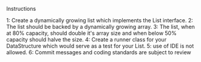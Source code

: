 Instructions

1: Create a dynamically growing list which implements the List interface.
2: The list should be backed by a dynamically growing array.
3: The list, when at 80% capacity, should double it's array size and when below 50% capacity should halve the size.
4: Create a runner class for your DataStructure which would serve as a test for your List.
5: use of IDE is not allowed.
6: Commit messages and coding standards are subject to review
